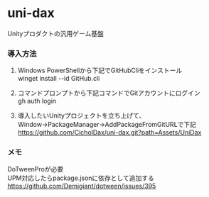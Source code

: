 # uni-dax
Unityプロダクトの汎用ゲーム基盤

### 導入方法
1. Windows PowerShellから下記でGitHubCliをインストール  
winget install --id GitHub.cli

2. コマンドプロンプトから下記コマンドでGitアカウントにログイン  
gh auth login

3. 導入したいUnityプロジェクトを立ち上げて、Window→PackageManager→AddPackageFromGitURLで下記  
https://github.com/CicholDax/uni-dax.git?path=Assets/UniDax

### メモ
DoTweenProが必要  
UPM対応したらpackage.jsonに依存として追加する
https://github.com/Demigiant/dotween/issues/395
